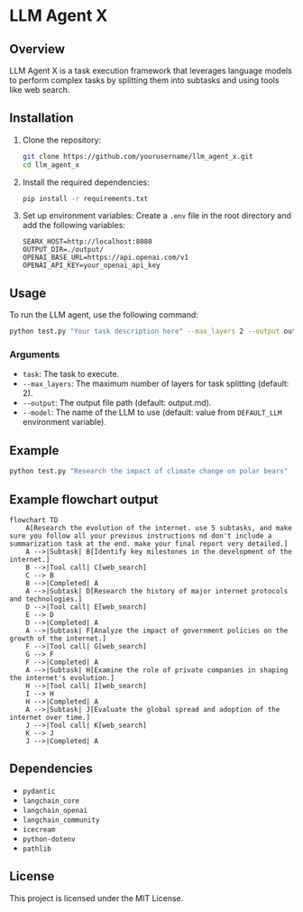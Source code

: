 # LLM Agent X

## Overview

LLM Agent X is a task execution framework that leverages language models to perform complex tasks by splitting them into subtasks and using tools like web search.

## Installation

1. Clone the repository:
    ```sh
    git clone https://github.com/yourusername/llm_agent_x.git
    cd llm_agent_x
    ```

2. Install the required dependencies:
    ```sh
    pip install -r requirements.txt
    ```

3. Set up environment variables:
    Create a `.env` file in the root directory and add the following variables:
    ```env
    SEARX_HOST=http://localhost:8080
    OUTPUT_DIR=./output/
    OPENAI_BASE_URL=https://api.openai.com/v1
    OPENAI_API_KEY=your_openai_api_key
    ```

## Usage

To run the LLM agent, use the following command:
```sh
python test.py "Your task description here" --max_layers 2 --output output.md --model qwen2.5-coder-long:latest
```

### Arguments

- `task`: The task to execute.
- `--max_layers`: The maximum number of layers for task splitting (default: 2).
- `--output`: The output file path (default: output.md).
- `--model`: The name of the LLM to use (default: value from `DEFAULT_LLM` environment variable).

## Example

```sh
python test.py "Research the impact of climate change on polar bears" --max_layers 3 --output climate_change_report.md --model gpt-3.5-turbo
```

## Example flowchart output

```mermaid
flowchart TD
    A[Research the evolution of the internet. use 5 subtasks, and make sure you follow all your previous instructions nd don't include a summarization task at the end. make your final report very detailed.]
    A -->|Subtask| B[Identify key milestones in the development of the internet.]
    B -->|Tool call| C[web_search]
    C --> B
    B -->|Completed| A
    A -->|Subtask| D[Research the history of major internet protocols and technologies.]
    D -->|Tool call| E[web_search]
    E --> D
    D -->|Completed| A
    A -->|Subtask| F[Analyze the impact of government policies on the growth of the internet.]
    F -->|Tool call| G[web_search]
    G --> F
    F -->|Completed| A
    A -->|Subtask| H[Examine the role of private companies in shaping the internet's evolution.]
    H -->|Tool call| I[web_search]
    I --> H
    H -->|Completed| A
    A -->|Subtask| J[Evaluate the global spread and adoption of the internet over time.]
    J -->|Tool call| K[web_search]
    K --> J
    J -->|Completed| A
```

## Dependencies

- `pydantic`
- `langchain_core`
- `langchain_openai`
- `langchain_community`
- `icecream`
- `python-dotenv`
- `pathlib`

## License

This project is licensed under the MIT License.
